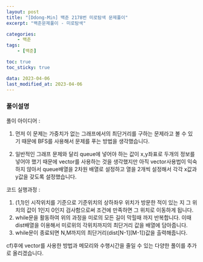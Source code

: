 ```yaml
---
layout: post
title: "[Ddong-Min] 백준 2178번 미로탐색 문제풀이"
excerpt: "백준문제풀이 - 미로탐색"

categories:
    - 백준
tags:
    - [백준]

toc: true
toc_sticky: true

data: 2023-04-06
last_modified_at: 2023-04-06
---
```



### 풀이설명

풀이 아이디어 :

1) 먼저 이 문제는 가중치가 없는 그래프에서의 최단거리를 구하는 문제라고 볼 수 있기 때문에 BFS를 사용해서 문제를 푸는 방법을 생각했습니다.

2) 일반적인 그래프 문제와 달리 queue에 넣어야 하는 값이 x,y좌표로 두개의 정보를 넣어야 했기 때문에 vector를 사용하는 것을 생각했지만 아직 vector사용법이 익숙하지 않아서 queue배열을 2차원 배열로 설정하고 열을 2개씩 설정해서 각각 x값과 y값을 갖도록 설정했습니다.


코드 실행과정 :

1) (1,1)인 시작위치를 기준으로 기준위치의 상하좌우 위치가 방문한 적이 있는 지 그 위치의 값이 1인지 0인지 검사함으로써 조건에 만족하면 그 위치로 이동하게 됩니다. 
2) while문을 활동하여 위의 과정을 미로의 모든 길이 막힐때 까지 반복합니다. 이때 dist배열을 이용해서 미로위의 각위치까지의 최단거리 값을 배열에 담아줍니다.
3) while문이 종료되면 N,M까지의 최단거리(dist[N-1][M-1])값을 출력해줍니다.



cf)후에 vector를 사용한 방법과 메모리와 수행시간을 줄일 수 있는 다양한 풀이를 추가로 올리겠습니다.
